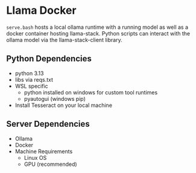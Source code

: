 # Llama Docker

```serve.bash``` hosts a local ollama runtime with a running model as well as a docker container hosting llama-stack. Python scripts can interact with the ollama model via the llama-stack-client library.  

## Python Dependencies
- python 3.13
- libs via reqs.txt
- WSL specific
    - python installed on windows for custom tool runtimes
    - pyautogui (windows pip)
- Install Tesseract on your local machine

## Server Dependencies
- Ollama 
- Docker 
- Machine Requirements
    - Linux OS
    - GPU (recommended)
